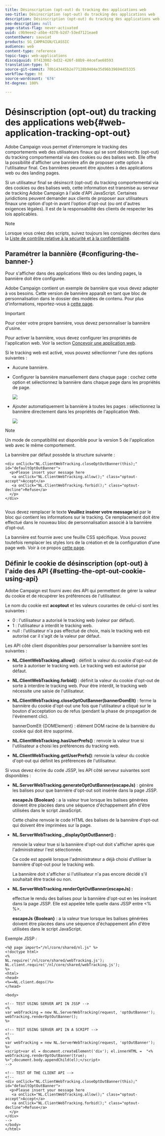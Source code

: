 ```yaml
---
title: Désinscription (opt-out) du tracking des applications web
seo-title: Désinscription (opt-out) du tracking des applications web
description: Désinscription (opt-out) du tracking des applications web
seo-description: null
page-status-flag: never-activated
uuid: c9b9eee2-a5be-4378-b2d7-53ed7121eae8
contentOwner: sauviat
products: SG_CAMPAIGN/CLASSIC
audience: web
content-type: reference
topic-tags: web-applications
discoiquuid: 8f413002-bd32-426f-88b9-44cefae68593
translation-type: ht
source-git-commit: 70b143445b2e77128b9404e35d96b39694d55335
workflow-type: ht
source-wordcount: '674'
ht-degree: 100%

---
```



# Désinscription (opt-out) du tracking des applications web{#web-application-tracking-opt-out}

Adobe Campaign vous permet d&#39;interrompre le tracking des comportements web des utilisateurs finaux qui se sont désinscrits (opt-out) du tracking comportemental via des cookies ou des balises web. Elle offre la possibilité d&#39;afficher une bannière afin de proposer cette option à l&#39;utilisateur final. Ces bannières peuvent être ajoutées à des applications web ou des landing pages.

Si un utilisateur final se désinscrit (opt-out) du tracking comportemental via des cookies ou des balises web, cette information est transmise au serveur de tracking Adobe Campaign à l&#39;aide d&#39;API JavaScript. Certaines juridictions peuvent demander aux clients de proposer aux utilisateurs finaux une option d&#39;opt-in avant l&#39;option d&#39;opt-out (ou ont d&#39;autres exigences légales). Il est de la responsabilité des clients de respecter les lois applicables.

>[!NOTE]
>
>Lorsque vous créez des scripts, suivez toujours les consignes décrites dans la [Liste de contrôle relative à la sécurité et à la confidentialité](https://helpx.adobe.com/fr/campaign/kb/acc-security.html#dev).

## Paramétrer la bannière {#configuring-the-banner-}

Pour s&#39;afficher dans des applications Web ou des landing pages, la bannière doit être configurée.

Adobe Campaign contient un exemple de bannière que vous devez adapter à vos besoins. Cette version de bannière apparaît en tant que bloc de personnalisation dans le dossier des modèles de contenu. Pour plus d&#39;informations, reportez-vous à [cette page](../../delivery/using/personalization-blocks.md).

>[!IMPORTANT]
>
>Pour créer votre propre bannière, vous devez personnaliser la bannière d&#39;usine.

Pour activer la bannière, vous devez configurer les propriétés de l&#39;application web. Voir la section [Concevoir une application web](../../web/using/designing-a-web-application.md).

Si le tracking web est activé, vous pouvez sélectionner l&#39;une des options suivantes :

* Aucune bannière.
* Configurer la bannière manuellement dans chaque page : cochez cette option et sélectionnez la bannière dans chaque page dans les propriétés de page.

   ![](assets/pageproperties.png)

* Ajouter automatiquement la bannière à toutes les pages : sélectionnez la bannière directement dans les propriétés de l&#39;application Web.

   ![](assets/optoutconfig.png)

>[!NOTE]
>
>Un mode de compatibilité est disponible pour la version 5 de l&#39;application web avec le même comportement.

La bannière par défaut possède la structure suivante :

```
<div onClick="NL.ClientWebTracking.closeOptOutBanner(this);" id="defaultOptOutBanner">
  <p>Please insert your message here
   <a onClick="NL.ClientWebTracking.allow();" class="optout-accept">Accept</a>
   <a onClick="NL.ClientWebTracking.forbid();" class="optout-decline">Refuse</a>
  </p>
</div>
      
```

Vous devez remplacer le texte **Veuillez insérer votre message ici** par le bloc qui contient les informations sur le tracking. Ce remplacement doit être effectué dans le nouveau bloc de personnalisation associé à la bannière d’opt-out.

La bannière est fournie avec une feuille CSS spécifique. Vous pouvez toutefois remplacer les styles lors de la création et de la configuration d&#39;une page web. Voir à ce propos [cette page](../../web/using/content-editor-interface.md).

## Définir le cookie de désinscription (opt-out) à l&#39;aide des API {#setting-the-opt-out-cookie-using-api}

Adobe Campaign est fourni avec des API qui permettent de gérer la valeur du cookie et de récupérer les préférences de l&#39;utilisateur.

Le nom du cookie est **acoptout** et les valeurs courantes de celui-ci sont les suivantes :

* 0 : l&#39;utilisateur a autorisé le tracking web (valeur par défaut).
* 1 : l&#39;utilisateur a interdit le tracking web.
* null : l&#39;utilisateur n&#39;a pas effectué de choix, mais le tracking web est autorisé car il s&#39;agit de la valeur par défaut.

Les API côté client disponibles pour personnaliser la bannière sont les suivantes :

* **NL.ClientWebTracking.allow()** : définit la valeur du cookie d&#39;opt-out de sorte à autoriser le tracking web. Le tracking web est autorisé par défaut.
* **NL.ClientWebTracking.forbid()** : définit la valeur du cookie d&#39;opt-out de sorte à interdire le tracking web. Pour être interdit, le tracking web nécessite une saisie de l&#39;utilisateur.
* **NL.ClientWebTracking.closeOptOutBanner(bannerDomElt)** : ferme la bannière du cookie d&#39;opt-out une fois que l&#39;utilisateur a cliqué sur le bouton d&#39;acceptation ou de refus (pendant la phase de propagation de l&#39;événement clic).

   bannerDomElt {DOMElement} : élément DOM racine de la bannière du cookie qui doit être supprimé.

* **NL.ClientWebTracking.hasUserPrefs()** : renvoie la valeur true si l&#39;utilisateur a choisi les préférences du tracking web.
* **NL.ClientWebTracking.getUserPrefs()**: renvoie la valeur du cookie d&#39;opt-out qui définit les préférences de l&#39;utilisateur.

Si vous devez écrire du code JSSP, les API côté serveur suivantes sont disponibles :

* **NL.ServerWebTracking.generateOptOutBanner(escapeJs)** : génère les balises pour que bannière d&#39;opt-out soit insérée dans la page JSSP.

   **escapeJs {Boolean}** : a la valeur true lorsque les balises générées doivent être placées dans une séquence d&#39;échappement afin d&#39;être utilisées dans le script JavaScript.

   Cette chaîne renvoie le code HTML des balises de la bannière d&#39;opt-out qui doivent être imprimées sur la page.

* **NL.ServerWebTracking._displayOptOutBanner() :**

   renvoie la valeur true si la bannière d&#39;opt-out doit s&#39;afficher après que l&#39;administrateur l&#39;est sélectionnée.

   Ce code est appelé lorsque l&#39;administrateur a déjà choisi d&#39;utiliser la bannière d&#39;opt-out pour le tracking web.

   La bannière doit s&#39;afficher si l&#39;utilisateur n&#39;a pas encore décidé s&#39;il souhaitait être tracké ou non.

* **NL.ServerWebTracking.renderOptOutBanner(escapeJs) :**

   effectue le rendu des balises pour la bannière d&#39;opt-out en les insérant dans la page JSSP. Elle est appelée telle quelle dans JSSP entre &lt;% %>.

   **escapeJs {Boolean}** : a la valeur true lorsque les balises générées doivent être placées dans une séquence d&#39;échappement afin d&#39;être utilisées dans le script JavaScript.

Exemple JSSP :

```
<%@ page import="/nl/core/shared/nl.js" %>
<!doctype html>
<%
NL.require('/nl/core/shared/webTracking.js');
NL.client.require('/nl/core/shared/webTracking.js');
%>
<html>
<head>
<%==NL.client.deps()%>
</head>

<body>

<!-- TEST USING SERVER API IN JSSP -->
<% 
var webTracking = new NL.ServerWebTracking(request, 'optOutBanner');
webTracking.renderOptOutBanner();
%>

<!-- TEST USING SERVER API IN A SCRIPT -->
<!--
<% 
var webTracking = new NL.ServerWebTracking(request, 'optOutBanner');
%>
<script>var el = document.createElement('div'); el.innerHTML =  "<% webTracking.renderOptOutBanner(true); %>";document.body.appendChild(el);</script>
-->

<!-- TEST OF THE CLIENT API -->
<!--
<div onClick="NL.ClientWebTracking.closeOptOutBanner(this);" id="defaultOptOutBanner">
  <p>Please insert your message here
   <a onClick="NL.ClientWebTracking.allow();" class="optout-accept">Accept</a>
   <a onClick="NL.ClientWebTracking.forbid();" class="optout-decline">Refuse</a>
  </p>
</div>
-->
</body>
</html>
```


